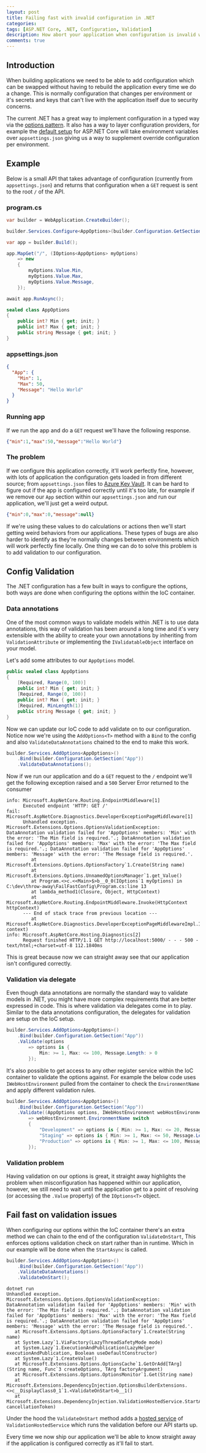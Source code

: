 ```yaml
---
layout: post
title: Failing fast with invalid configuration in .NET
categories:
tags: [ASP.NET Core, .NET, Configuration, Validation]
description: How abort your application when configuration is invalid within .NET applications
comments: true
---
```


## Introduction

When building applications we need to be able to add configuration which can be swapped without having to rebuild the application every time we do a change. This is normally configuration that changes per environment or it's secrets and keys that can't live with the application itself due to security concerns.

The current .NET has a great way to implement configuration in a typed way via the [options pattern](https://learn.microsoft.com/en-us/aspnet/core/fundamentals/configuration/options). It also has a way to layer configuration providers, for example the [default setup](https://learn.microsoft.com/en-us/aspnet/core/fundamentals/configuration/#default-application-configuration-sources) for ASP.NET Core will take environment variables over `appsettings.json` giving us a way to supplement override configuration per environment.

## Example
Below is a small API that takes advantage of configuration (currently from `appsettings.json`) and returns that configuration when a `GET` request is sent to the root `/` of the API.


### program.cs
```csharp
var builder = WebApplication.CreateBuilder();

builder.Services.Configure<AppOptions>(builder.Configuration.GetSection("App"));

var app = builder.Build();

app.MapGet("/", (IOptions<AppOptions> myOptions)
    => new
    {
        myOptions.Value.Min,
        myOptions.Value.Max,
        myOptions.Value.Message,
    });

await app.RunAsync();

sealed class AppOptions
{
    public int? Min { get; init; }
    public int? Max { get; init; }
    public string Message { get; init; }
}
```
### appsettings.json
```json
{
  "App": {
    "Min": 1,
    "Max": 50,
    "Message": "Hello World"
  }
}

```

### Running app
If we run the app and do a `GET` request we'll have the following response.

```json
{"min":1,"max":50,"message":"Hello World"}
```

### The problem
If we configure this application correctly, it'll work perfectly fine, however, with lots of application the configuration gets loaded in from different source; from `appsettings.json` files to [Azure Key Vault](https://learn.microsoft.com/en-us/azure/key-vault/general/basic-concepts). It can be hard to figure out if the app is configured correctly until it's too late, for example if we remove our `App` section within our `appsettings.json` and run our application, we'll just get a weird output.

```json
{"min":0,"max":0,"message":null}
```

If we're using these values to do calculations or actions then we'll start getting weird behaviors from our applications. These types of bugs are also harder to identify as they're normally changes between environments which will work perfectly fine locally. One thing we can do to solve this problem is to add validation to our configuration.

## Config Validation
The .NET configuration has a few built in ways to configure the options, both ways are done when configuring the options within the IoC container.

### Data annotations
One of the most common ways to validate models within .NET is to use data annotations, this way of validation has been around a long time and it's very extensible with the ability to create your own annotations by inheriting from `ValidationAttribute` or implementing the `IValidatableObject` interface on your model. 

Let's add some attributes to our `AppOptions` model.
```csharp
public sealed class AppOptions
{
    [Required, Range(0, 100)]
    public int? Min { get; init; }
    [Required, Range(0, 100)]
    public int? Max { get; init; }
    [Required, MinLength(1)]
    public string Message { get; init; }
}
```
Now we can update our IoC code to add validate on to our configuration. Notice now we're using the `AddOptions<T>` method with a `Bind` to the config and also `ValidateDataAnnotations` chained to the end to make this work.

```csharp
builder.Services.AddOptions<AppOptions>()
    .Bind(builder.Configuration.GetSection("App"))
    .ValidateDataAnnotations();
```

Now if we run our application and do a `GET` request to the `/` endpoint we'll get the following exception raised and a `500` Server Error returned to the consumer

```text
info: Microsoft.AspNetCore.Routing.EndpointMiddleware[1]
      Executed endpoint 'HTTP: GET /'
fail: Microsoft.AspNetCore.Diagnostics.DeveloperExceptionPageMiddleware[1]
      Unhandled exception. Microsoft.Extensions.Options.OptionsValidationException: DataAnnotation validation failed for 'AppOptions' members: 'Min' with the error: 'The Min field is required.'.; DataAnnotation validation failed for 'AppOptions' members: 'Max' with the error: 'The Max field is required.'.; DataAnnotation validation failed for 'AppOptions' members: 'Message' with the error: 'The Message field is required.'.
         at Microsoft.Extensions.Options.OptionsFactory`1.Create(String name)
         at Microsoft.Extensions.Options.UnnamedOptionsManager`1.get_Value()
         at Program.<>c.<<Main>$>b__0_0(IOptions`1 myOptions) in C:\dev\throw-away\FailFastConfig\Program.cs:line 13
         at lambda_method1(Closure, Object, HttpContext)
         at Microsoft.AspNetCore.Routing.EndpointMiddleware.Invoke(HttpContext httpContext)
      --- End of stack trace from previous location ---
         at Microsoft.AspNetCore.Diagnostics.DeveloperExceptionPageMiddlewareImpl.Invoke(HttpContext context)
info: Microsoft.AspNetCore.Hosting.Diagnostics[2]
      Request finished HTTP/1.1 GET http://localhost:5000/ - - - 500 - text/html;+charset=utf-8 112.1840ms
```

This is great because now we can straight away see that our application isn't configured correctly.

### Validation via delegate
Even though data annotations are normally the standard way to validate models in .NET, you might have more complex requirements that are better expressed in code. This is where validation via delegates come in to play. Similar to the data annotations configuration, the delegates for validation are setup on the IoC setup.

```csharp
builder.Services.AddOptions<AppOptions>()
    .Bind(builder.Configuration.GetSection("App"))
    .Validate(options
        => options is {
            Min: >= 1, Max: <= 100, Message.Length: > 0
        });
```

It's also possible to get access to any other register service within the IoC container to validate the options against. For example the below code uses `IWebHostEnvironment` pulled from the container to check the `EnvironmentName` and apply different validation rules.

```csharp
builder.Services.AddOptions<AppOptions>()
    .Bind(builder.Configuration.GetSection("App"))
    .Validate((AppOptions options, IWebHostEnvironment webHostEnvironment)
        => webHostEnvironment.EnvironmentName switch
        {
            "Development" => options is { Min: >= 1, Max: <= 20, Message.Length: > 0 },
            "Staging" => options is { Min: >= 1, Max: <= 50, Message.Length: > 0 },
            "Production" => options is { Min: >= 1, Max: <= 100, Message.Length: > 0 },
        });
```

### Validation problem
Having validation on our options is great, it straight away highlights the problem when misconfiguration has happened within our application, however, we still need to wait until the application get to a point of resolving (or accessing the `.Value` property) of the `IOptions<T>` object.

## Fail fast on validation issues
When configuring our options within the IoC container there's an extra method we can chain to the end of the configuration `ValidateOnStart`, This enforces options validation check on start rather than in runtime. Which in our example will be done when the `StartAsync` is called.

```csharp
builder.Services.AddOptions<AppOptions>()
    .Bind(builder.Configuration.GetSection("App"))
    .ValidateDataAnnotations()
    .ValidateOnStart();
```

```text
dotnet run
Unhandled exception. Microsoft.Extensions.Options.OptionsValidationException: DataAnnotation validation failed for 'AppOptions' members: 'Min' with the error: 'The Min field is required.'.; DataAnnotation validation failed for 'AppOptions' members: 'Max' with the error: 'The Max field is required.'.; DataAnnotation validation failed for 'AppOptions' members: 'Message' with the error: 'The Message field is required.'.
   at Microsoft.Extensions.Options.OptionsFactory`1.Create(String name)
   at System.Lazy`1.ViaFactory(LazyThreadSafetyMode mode)
   at System.Lazy`1.ExecutionAndPublication(LazyHelper executionAndPublication, Boolean useDefaultConstructor)
   at System.Lazy`1.CreateValue()
   at Microsoft.Extensions.Options.OptionsCache`1.GetOrAdd[TArg](String name, Func`3 createOptions, TArg factoryArgument)
   at Microsoft.Extensions.Options.OptionsMonitor`1.Get(String name)
   at Microsoft.Extensions.DependencyInjection.OptionsBuilderExtensions.<>c__DisplayClass0_1`1.<ValidateOnStart>b__1()
   at Microsoft.Extensions.DependencyInjection.ValidationHostedService.StartAsync(CancellationToken cancellationToken)
```

Under the hood the `ValidateOnStart` method adds a [hosted service](https://learn.microsoft.com/en-us/aspnet/core/fundamentals/host/hosted-services) of `ValidationHostedService` which runs the validation before our API starts up.

Every time we now ship our application we'll be able to know straight away if the application is configured correctly as it'll fail to start.